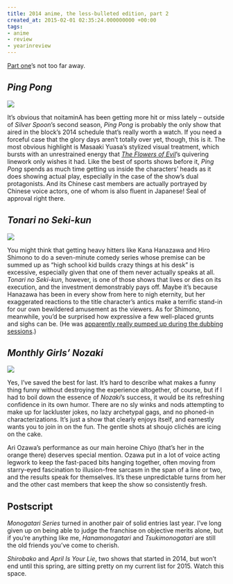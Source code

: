 ```yaml
---
title: 2014 anime, the less-bulleted edition, part 2
created_at: 2015-02-01 02:35:24.000000000 +00:00
tags:
- anime
- review
- yearinreview
---
```


[Part one](/blog/posts/108115059123.html)’s not too far
away.

## *Ping Pong*

![](/blog/media/tumblr_inline_nj2jv6IPPm1qhcb4p.jpg)

It’s obvious that noitaminA has been getting more hit or miss lately –
outside of *Silver Spoon*’s second season, *Ping Pong* is probably the
only show that aired in the block’s 2014 schedule that’s really worth a
watch. If you need a forceful case that the glory days aren’t totally
over yet, though, this is it. The most obvious highlight is Masaaki
Yuasa’s stylized visual treatment, which bursts with an unrestrained
energy that [*The Flowers of
Evil*](/blog/posts/54305409058.html)’s quivering linework
only wishes it had. Like the best of sports shows before it, *Ping Pong*
spends as much time getting us inside the characters’ heads as it does
showing actual play, especially in the case of the show’s dual
protagonists. And its Chinese cast members are actually portrayed by
Chinese voice actors, one of whom is also fluent in Japanese! Seal of
approval right there.

## *Tonari no Seki-kun*

![](/blog/media/tumblr_inline_nj2kyuoA3w1qhcb4p.jpg)

You might think that getting heavy hitters like Kana Hanazawa and Hiro
Shimono to do a seven-minute comedy series whose premise can be summed
up as “high school kid builds crazy things at his desk” is excessive,
especially given that one of them never actually speaks at all. *Tonari
no Seki-kun*, however, is one of those shows that lives or dies on its
execution, and the investment demonstrably pays off. Maybe it’s because
Hanazawa has been in every show from here to nigh eternity, but her
exaggerated reactions to the title character’s antics make a terrific
stand-in for our own bewildered amusement as the viewers. As for
Shimono, meanwhile, you’d be surprised how expressive a few well-placed
grunts and sighs can be. (He was [apparently really pumped up during the
dubbing sessions](http://i.imgur.com/aeUk8ej.jpg).)

## *Monthly Girls’ Nozaki*

![](/blog/media/tumblr_inline_nj2kz3hD9g1qhcb4p.jpg)

Yes, I’ve saved the best for last. It’s hard to describe what makes a
funny thing funny without destroying the experience altogether, of
course, but if I had to boil down the essence of *Nozaki*’s success, it
would be its refreshing confidence in its own humor. There are no sly
winks and nods attempting to make up for lackluster jokes, no lazy
archetypal gags, and no phoned-in characterizations. It’s just a show
that clearly enjoys itself, and earnestly wants you to join in on the
fun. The gentle shots at shoujo clichés are icing on the cake.

Ari Ozawa’s performance as our main heroine Chiyo (that’s her in the
orange there) deserves special mention. Ozawa put in a lot of voice
acting legwork to keep the fast-paced bits hanging together, often
moving from starry-eyed fascination to illusion-free sarcasm in the span
of a line or two, and the results speak for themselves. It’s these
unpredictable turns from her and the other cast members that keep the
show so consistently fresh.

## Postscript

*Monogatari Series* turned in another pair of solid entries last year.
I’ve long given up on being able to judge the franchise on objective
merits alone, but if you’re anything like me, *Hanamonogatari* and
*Tsukimonogatari* are still the old friends you’ve come to cherish.

*Shirobako* and *April Is Your Lie*, two shows that started in 2014, but
won’t end until this spring, are sitting pretty on my current list for
2015. Watch this space.
